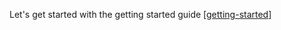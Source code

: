 Let's get started with the getting started guide [[getting-started]]

[//begin]: # "Autogenerated link references for markdown compatibility"

[getting-started]: docs/getting-started "getting-started"

[//end]: # "Autogenerated link references"